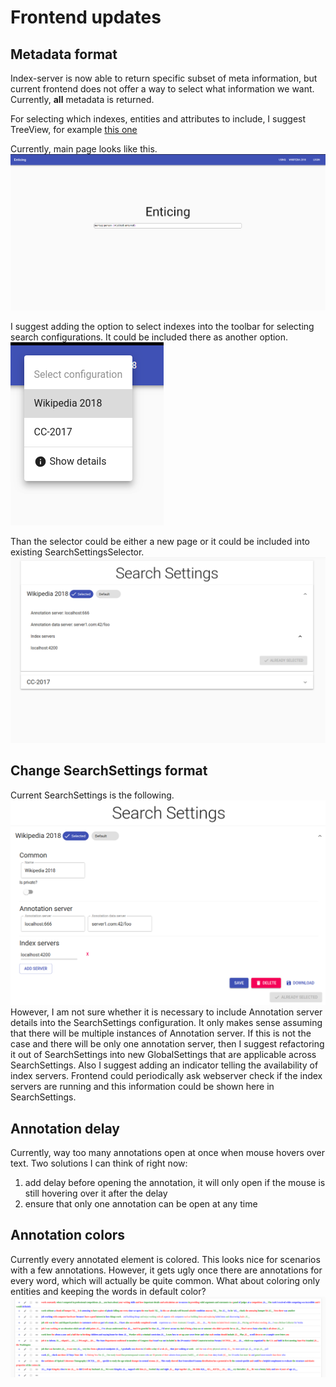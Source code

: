 # Frontend updates

## Metadata format
Index-server is now able to return specific subset of meta information, but current frontend does not offer a way to select what information we want.
Currently, **all**  metadata is returned. 

For selecting which indexes, entities and attributes to include, I suggest TreeView, for example [this one](https://azizali.github.io/react-super-treeview/examples/#check-children)


Currently, main page looks like this.
![alt text](../img/first_page_current.jpg)

I suggest adding the option to select indexes into the toolbar for selecting search configurations. It could be included there as another option.
![alt text](../img/select_search_settings.jpg)

Than the selector could be either a new page or it could be included into existing SearchSettingsSelector.
![alt text](../img/search_settings_details.jpg)

## Change SearchSettings format
Current SearchSettings is the following.
![alt text](../img/search_settings_details._editable.jpg)
However, I am not sure whether it is necessary to include Annotation server details into the SearchSettings configuration.
It only makes sense assuming that there will be multiple instances of Annotation server. If this is not the case and there will be only one annotation server,
then I suggest refactoring it out of SearchSettings into new GlobalSettings that are applicable across SearchSettings.
Also I suggest adding an indicator telling the availability of index servers. Frontend could periodically ask webserver check if the index servers are running and this information could be shown here in SearchSettings.

## Annotation delay
Currently, way too many annotations open at once when mouse hovers over text. Two solutions I can think of right now:
1) add delay before opening the annotation, it will only open if the mouse is still hovering over it after the delay
2) ensure that only one annotation can be open at any time 

## Annotation colors
Currently every annotated element is colored. This looks nice for scenarios with a few annotations. However, it gets ugly once 
there are annotations for every word, which will actually be quite common. What about coloring only entities and keeping the words in default color?
![alt text](../img/omalovanka.jpg)